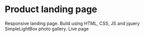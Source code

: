 # Product landing page
Responsive landing page. Build using HTML, CSS, JS and jquery SimpleLightBox photo gallery. 
Live page 
 
